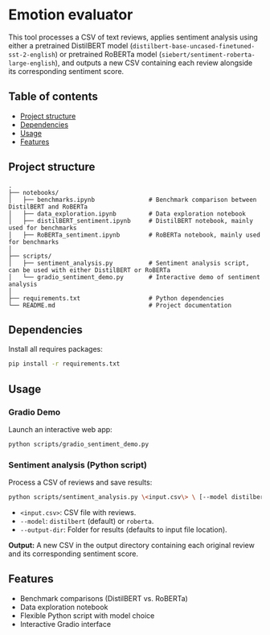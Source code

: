 # Emotion evaluator

This tool processes a CSV of text reviews, applies sentiment analysis using either a pretrained DistilBERT model (`distilbert-base-uncased-finetuned-sst-2-english`) or pretrained RoBERTa model (`siebert/sentiment-roberta-large-english`), and outputs a new CSV containing each review alongside its corresponding sentiment score.

## Table of contents

- [Project structure](#project-structure)
- [Dependencies](#dependencies)
- [Usage](#usage)
- [Features](#features)

## Project structure
```text
.
├── notebooks/
│   ├── benchmarks.ipynb               # Benchmark comparison between DistilBERT and RoBERTa
│   ├── data_exploration.ipynb         # Data exploration notebook
│   ├── distilBERT_sentiment.ipynb     # DistilBERT notebook, mainly used for benchmarks
│   ├── RoBERTa_sentiment.ipynb        # RoBERTa notebook, mainly used for benchmarks
│
├── scripts/
│   ├── sentiment_analysis.py          # Sentiment analysis script, can be used with either DistilBERT or RoBERTa
│   └── gradio_sentiment_demo.py       # Interactive demo of sentiment analysis
│
├── requirements.txt                   # Python dependencies
└── README.md                          # Project documentation
```
## Dependencies

Install all requires packages:
```bash
pip install -r requirements.txt
```

## Usage
### Gradio Demo

Launch an interactive web app:
```bash
python scripts/gradio_sentiment_demo.py
```

### Sentiment analysis (Python script)

Process a CSV of reviews and save results:
```bash
python scripts/sentiment_analysis.py \<input.csv\> \ [--model distilbert\|roberta] \ [--output-dir output_folder]
```

- `<input.csv>`: CSV file with reviews.
- `--model`: `distilbert` (default) or `roberta`.
- `--output-dir`: Folder for results (defaults to input file location).

**Output:** A new CSV in the output directory containing each original review and its corresponding sentiment score.

## Features

- Benchmark comparisons (DistilBERT vs. RoBERTa)  
- Data exploration notebook
- Flexible Python script with model choice  
- Interactive Gradio interface  
